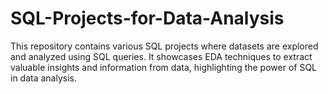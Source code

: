 # SQL-Projects-for-Data-Analysis
This repository contains various SQL projects where datasets are explored and analyzed using SQL queries. It showcases EDA techniques to extract valuable insights and information from data, highlighting the power of SQL in data analysis.
